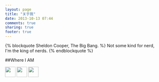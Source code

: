 ```yaml
---
layout: page
title: "关于我"
date: 2013-10-13 07:44
comments: true
sharing: true
footer: true
---
```

{% blockquote Sheldon Cooper, The Big Bang. %}
Not some kind for nerd, I'm the king of nerds.
{% endblockquote %}

##Where I AM

<p><a href="https://github.com/kaijiang" title="GitHub" target="blank"><img src="http://pic.yupoo.com/xiha211/CXUrqTrP/medish.jpg" height="34" weigth="34" style="border:0"></img></a>
<a href="http://www.linkedin.com/profile/view?id=194851452" title="Linkedin" target="blank"><img src="http://pic.yupoo.com/xiha211/CXUrrazp/medish.jpg" height="34" weigth="34" style="border:0"></img></a>
<a href="http://weibo.com/jackboy" title="weibo" target="blank"><img src="http://pic.yupoo.com/xiha211/CXUrfSH8/medish.jpg" height="34" weigth="34" style="border:0"></img></a></p>


